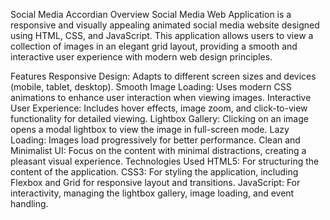 Social Media Accordian
Overview
Social Media Web Application is a responsive and visually appealing animated social media website designed using HTML, CSS, and JavaScript. This application allows users to view a collection of images in an elegant grid layout, providing a smooth and interactive user experience with modern web design principles.

Features
Responsive Design: Adapts to different screen sizes and devices (mobile, tablet, desktop).
Smooth Image Loading: Uses modern CSS animations to enhance user interaction when viewing images.
Interactive User Experience: Includes hover effects, image zoom, and click-to-view functionality for detailed viewing.
Lightbox Gallery: Clicking on an image opens a modal lightbox to view the image in full-screen mode.
Lazy Loading: Images load progressively for better performance.
Clean and Minimalist UI: Focus on the content with minimal distractions, creating a pleasant visual experience.
Technologies Used
HTML5: For structuring the content of the application.
CSS3: For styling the application, including Flexbox and Grid for responsive layout and transitions.
JavaScript: For interactivity, managing the lightbox gallery, image loading, and event handling.
